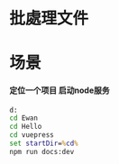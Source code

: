 # 批處理文件


# 场景
#### 定位一个项目 启动node服务
```bat
d: 
cd Ewan 
cd Hello 
cd vuepress
set startDir=%cd% 
npm run docs:dev  
```

